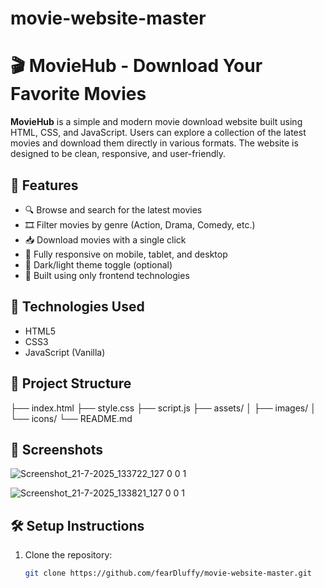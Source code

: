 # movie-website-master

# 🎬 MovieHub - Download Your Favorite Movies

**MovieHub** is a simple and modern movie download website built using HTML, CSS, and JavaScript. Users can explore a collection of the latest movies and download them directly in various formats. The website is designed to be clean, responsive, and user-friendly.

## 🌟 Features

- 🔍 Browse and search for the latest movies
- 🎞️ Filter movies by genre (Action, Drama, Comedy, etc.)
- 📥 Download movies with a single click
- 📱 Fully responsive on mobile, tablet, and desktop
- 🌙 Dark/light theme toggle (optional)
- 🧩 Built using only frontend technologies

## 🚀 Technologies Used

- HTML5
- CSS3
- JavaScript (Vanilla)

## 📁 Project Structure

├── index.html
├── style.css
├── script.js
├── assets/
│ ├── images/
│ └── icons/
└── README.md


## 📸 Screenshots

![Screenshot_21-7-2025_133722_127 0 0 1](https://github.com/user-attachments/assets/5c2f4b2d-1c5e-4bfb-a83a-8c844e252689)

![Screenshot_21-7-2025_133821_127 0 0 1](https://github.com/user-attachments/assets/50338d6d-4655-4eec-8ba0-d59be6c9c989)

## 🛠️ Setup Instructions

1. Clone the repository:
   ```bash
   git clone https://github.com/fearDluffy/movie-website-master.git
